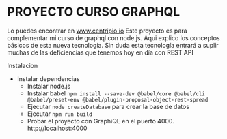# PROYECTO CURSO GRAPHQL
Lo puedes encontrar en www.centripio.io
Este proyecto es para complementar mi curso de graphql con node.js. Aqui explico los conceptos básicos de esta nueva tecnología. Sin duda esta tecnología entrará a suplir muchas de las deficiencias que tenemos hoy en día con REST API

Instalacion

- Instalar dependencias
  - Instalar node.js
  - Instalar babel 
    `npm install --save-dev @babel/core @babel/cli @babel/preset-env @babel/plugin-proposal-object-rest-spread`
  - Ejecutar `node createDatabase` para crear la base de datos
  - Ejecutar `npm run build`
  - Probar el proyecto con GraphiQL en el puerto 4000. http://localhost:4000

